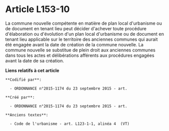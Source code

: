 # Article L153-10

La commune nouvelle compétente en matière de plan local d'urbanisme ou de document en tenant lieu peut décider d'achever
toute procédure d'élaboration ou d'évolution d'un plan local d'urbanisme ou de document en tenant lieu applicable sur le
territoire des anciennes communes qui aurait été engagée avant la date de création de la commune nouvelle. La commune
nouvelle se substitue de plein droit aux anciennes communes dans tous les actes et délibérations afférents aux procédures
engagées avant la date de sa création.

**Liens relatifs à cet article**

	**Codifié par**:

	  - ORDONNANCE n°2015-1174 du 23 septembre 2015 - art.

	**Créé par**:

	  - ORDONNANCE n°2015-1174 du 23 septembre 2015 - art.

	**Anciens textes**:

	  - Code de l'urbanisme - art. L123-1-1, alinéa 4  (VT)
